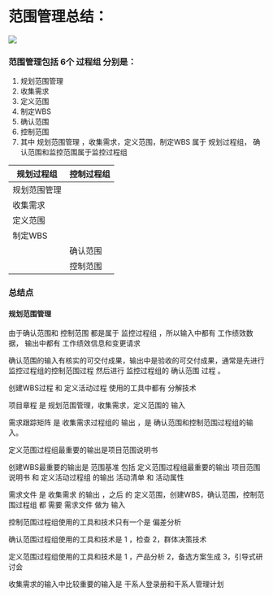 



# 范围管理总结：

![](http://p1.bpimg.com/567571/8add524d6d632864.png)



### 范围管理包括 6个 过程组 分别是：

1. 规划范围管理     
2. 收集需求
3. 定义范围
4. 制定WBS
5. 确认范围
6. 控制范围
7. 其中 规划范围管理 ，收集需求，定义范围，制定WBS 属于 规划过程组， 确认范围和监控范围属于监控过程组



| 规划过程组 | 控制过程组 |
| --- | --- |
| 规划范围管理 |  |
| 收集需求 |  |
| 定义范围 |  |
| 制定WBS |  |
|  | 确认范围 |
|  | 控制范围 |




### 总结点


#### 规划范围管理





由于确认范围和 控制范围  都是属于 监控过程组 ，所以输入中都有 工作绩效数据，
输出中都有 工作绩效信息和变更请求


确认范围的输入有核实的可交付成果，输出中是验收的可交付成果，通常是先进行 监控过程组的控制范围过程 然后进行 监控过程组的 确认范围 过程 。


创建WBS过程  和  定义活动过程   使用的工具中都有 分解技术 


项目章程  是   规划范围管理，收集需求，定义范围的 输入 

需求跟踪矩阵  是 收集需求过程组的 输出 ，是 确认范围和控制范围过程组的输入。

定义范围过程组最重要的输出是项目范围说明书


创建WBS最重要的输出是  范围基准 包括  定义范围过程组最重要的输出 项目范围说明书 和 定义活动过程组 的输出  活动清单 和 活动属性 



需求文件 是 收集需求 的输出  ，之后 的  定义范围，创建WBS，确认范围，控制范围过程组 都 需要  需求文件 做为 输入 


控制范围过程组使用的工具和技术只有一个是  偏差分析


确认范围过程组使用的工具和技术是  1 ，检查  2，群体决策技术 


定义范围过程组使用的工具和技术是  1 ，产品分析 2，备选方案生成 3，引导式研讨会

收集需求的输入中比较重要的输入是 干系人登录册和干系人管理计划


    

